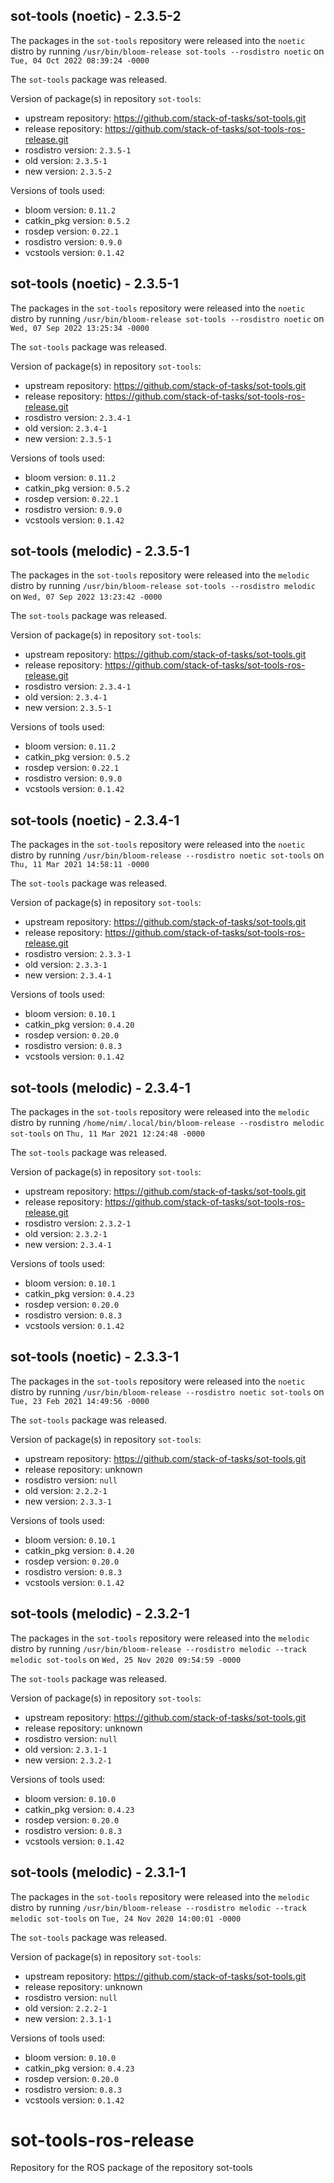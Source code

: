 ## sot-tools (noetic) - 2.3.5-2

The packages in the `sot-tools` repository were released into the `noetic` distro by running `/usr/bin/bloom-release sot-tools --rosdistro noetic` on `Tue, 04 Oct 2022 08:39:24 -0000`

The `sot-tools` package was released.

Version of package(s) in repository `sot-tools`:

- upstream repository: https://github.com/stack-of-tasks/sot-tools.git
- release repository: https://github.com/stack-of-tasks/sot-tools-ros-release.git
- rosdistro version: `2.3.5-1`
- old version: `2.3.5-1`
- new version: `2.3.5-2`

Versions of tools used:

- bloom version: `0.11.2`
- catkin_pkg version: `0.5.2`
- rosdep version: `0.22.1`
- rosdistro version: `0.9.0`
- vcstools version: `0.1.42`


## sot-tools (noetic) - 2.3.5-1

The packages in the `sot-tools` repository were released into the `noetic` distro by running `/usr/bin/bloom-release sot-tools --rosdistro noetic` on `Wed, 07 Sep 2022 13:25:34 -0000`

The `sot-tools` package was released.

Version of package(s) in repository `sot-tools`:

- upstream repository: https://github.com/stack-of-tasks/sot-tools.git
- release repository: https://github.com/stack-of-tasks/sot-tools-ros-release.git
- rosdistro version: `2.3.4-1`
- old version: `2.3.4-1`
- new version: `2.3.5-1`

Versions of tools used:

- bloom version: `0.11.2`
- catkin_pkg version: `0.5.2`
- rosdep version: `0.22.1`
- rosdistro version: `0.9.0`
- vcstools version: `0.1.42`


## sot-tools (melodic) - 2.3.5-1

The packages in the `sot-tools` repository were released into the `melodic` distro by running `/usr/bin/bloom-release sot-tools --rosdistro melodic` on `Wed, 07 Sep 2022 13:23:42 -0000`

The `sot-tools` package was released.

Version of package(s) in repository `sot-tools`:

- upstream repository: https://github.com/stack-of-tasks/sot-tools.git
- release repository: https://github.com/stack-of-tasks/sot-tools-ros-release.git
- rosdistro version: `2.3.4-1`
- old version: `2.3.4-1`
- new version: `2.3.5-1`

Versions of tools used:

- bloom version: `0.11.2`
- catkin_pkg version: `0.5.2`
- rosdep version: `0.22.1`
- rosdistro version: `0.9.0`
- vcstools version: `0.1.42`


## sot-tools (noetic) - 2.3.4-1

The packages in the `sot-tools` repository were released into the `noetic` distro by running `/usr/bin/bloom-release --rosdistro noetic sot-tools` on `Thu, 11 Mar 2021 14:58:11 -0000`

The `sot-tools` package was released.

Version of package(s) in repository `sot-tools`:

- upstream repository: https://github.com/stack-of-tasks/sot-tools.git
- release repository: https://github.com/stack-of-tasks/sot-tools-ros-release.git
- rosdistro version: `2.3.3-1`
- old version: `2.3.3-1`
- new version: `2.3.4-1`

Versions of tools used:

- bloom version: `0.10.1`
- catkin_pkg version: `0.4.20`
- rosdep version: `0.20.0`
- rosdistro version: `0.8.3`
- vcstools version: `0.1.42`


## sot-tools (melodic) - 2.3.4-1

The packages in the `sot-tools` repository were released into the `melodic` distro by running `/home/nim/.local/bin/bloom-release --rosdistro melodic sot-tools` on `Thu, 11 Mar 2021 12:24:48 -0000`

The `sot-tools` package was released.

Version of package(s) in repository `sot-tools`:

- upstream repository: https://github.com/stack-of-tasks/sot-tools.git
- release repository: https://github.com/stack-of-tasks/sot-tools-ros-release.git
- rosdistro version: `2.3.2-1`
- old version: `2.3.2-1`
- new version: `2.3.4-1`

Versions of tools used:

- bloom version: `0.10.1`
- catkin_pkg version: `0.4.23`
- rosdep version: `0.20.0`
- rosdistro version: `0.8.3`
- vcstools version: `0.1.42`


## sot-tools (noetic) - 2.3.3-1

The packages in the `sot-tools` repository were released into the `noetic` distro by running `/usr/bin/bloom-release --rosdistro noetic sot-tools` on `Tue, 23 Feb 2021 14:49:56 -0000`

The `sot-tools` package was released.

Version of package(s) in repository `sot-tools`:

- upstream repository: https://github.com/stack-of-tasks/sot-tools.git
- release repository: unknown
- rosdistro version: `null`
- old version: `2.2.2-1`
- new version: `2.3.3-1`

Versions of tools used:

- bloom version: `0.10.1`
- catkin_pkg version: `0.4.20`
- rosdep version: `0.20.0`
- rosdistro version: `0.8.3`
- vcstools version: `0.1.42`


## sot-tools (melodic) - 2.3.2-1

The packages in the `sot-tools` repository were released into the `melodic` distro by running `/usr/bin/bloom-release --rosdistro melodic --track melodic sot-tools` on `Wed, 25 Nov 2020 09:54:59 -0000`

The `sot-tools` package was released.

Version of package(s) in repository `sot-tools`:

- upstream repository: https://github.com/stack-of-tasks/sot-tools.git
- release repository: unknown
- rosdistro version: `null`
- old version: `2.3.1-1`
- new version: `2.3.2-1`

Versions of tools used:

- bloom version: `0.10.0`
- catkin_pkg version: `0.4.23`
- rosdep version: `0.20.0`
- rosdistro version: `0.8.3`
- vcstools version: `0.1.42`


## sot-tools (melodic) - 2.3.1-1

The packages in the `sot-tools` repository were released into the `melodic` distro by running `/usr/bin/bloom-release --rosdistro melodic --track melodic sot-tools` on `Tue, 24 Nov 2020 14:00:01 -0000`

The `sot-tools` package was released.

Version of package(s) in repository `sot-tools`:

- upstream repository: https://github.com/stack-of-tasks/sot-tools.git
- release repository: unknown
- rosdistro version: `null`
- old version: `2.2.2-1`
- new version: `2.3.1-1`

Versions of tools used:

- bloom version: `0.10.0`
- catkin_pkg version: `0.4.23`
- rosdep version: `0.20.0`
- rosdistro version: `0.8.3`
- vcstools version: `0.1.42`


# sot-tools-ros-release
Repository for the ROS package of the repository sot-tools
